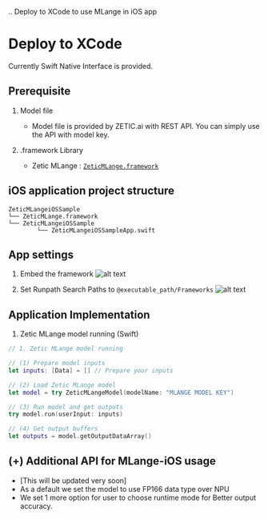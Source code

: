 .. Deploy to XCode to use MLange in iOS app

Deploy to XCode
========================

 Currently Swift Native Interface is provided.

## Prerequisite

1. Model file

    - Model file is provided by ZETIC.ai with REST API. You can simply use the API with model key.

2. .framework Library

    - Zetic MLange : [`ZeticMLange.framework`](https://github.com/zetic-ai/zetic_mlange_ios_sample)


## iOS application project structure

``` 
ZeticMLangeiOSSample
└── ZeticMLange.framework
└── ZeticMLangeiOSSample
        └── ZeticMLangeiOSSampleApp.swift
```


## App settings

1. Embed the framework
![alt text](mlange_xcode_app_setting_01.png)

2. Set Runpath Search Paths to `@executable_path/Frameworks`
![alt text](mlange_xcode_app_setting_02.png)


## Application Implementation

1. Zetic MLange model running (Swift)

``` swift
// 1. Zetic MLange model running

// (1) Prepare model inputs
let inputs: [Data] = [] // Prepare your inputs

// (2) Load Zetic MLange model
let model = try ZeticMLangeModel(modelName: "MLANGE MODEL KEY")

// (3) Run model and get outputs
try model.run(userInput: inputs)

// (4) Get output buffers
let outputs = model.getOutputDataArray()
```


## (+) Additional API for MLange-iOS usage

- [This will be updated very soon]
- As a default we set the model to use FP166 data type over NPU
- We set 1 more option for user to choose runtime mode for Better output accuracy.
